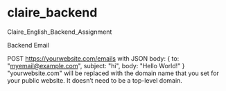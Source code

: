 # claire_backend
Claire_English_Backend_Assignment

Backend Email

POST https://yourwebsite.com/emails
with JSON body:
{
to: "myemail@example.com",
subject: "hi",
body: "Hello World!"
}
"yourwebsite.com" will be replaced with the domain name that you set for your public website. It doesn’t need to be a top-level domain.
